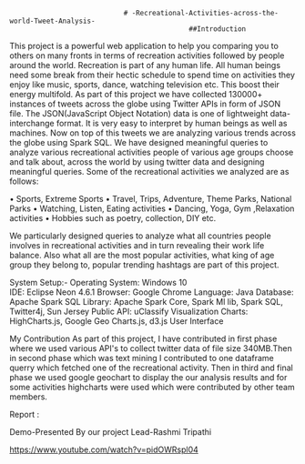                                 # -Recreational-Activities-across-the-world-Tweet-Analysis-
                                                ##Introduction
       
This project is a powerful web application to help you comparing you to others on many fronts in terms of recreation activities followed by people around the world. Recreation is part of any human life. All human beings need some break from their hectic schedule to spend time on activities they enjoy like music, sports, dance, watching television etc. This boost their energy multifold.
As part of this project we have collected 130000+ instances of tweets across the globe using Twitter APIs in form of JSON file. The JSON(JavaScript Object Notation) data is one of lightweight data-interchange format. It is very easy to interpret by human beings as well as machines.
Now on top of this tweets we are analyzing various trends across the globe using Spark SQL. We have designed meaningful queries to analyze various recreational activities people of various age groups choose and talk about, across the world by using twitter data and designing meaningful queries.
Some of the recreational activities we analyzed are as follows:

•	Sports, Extreme Sports •	Travel, Trips, Adventure, Theme Parks, National Parks •	Watching, Listen, Eating activities •	Dancing, Yoga, Gym ,Relaxation activities •	Hobbies such as poetry, collection, DIY etc.

We particularly designed queries to analyze what all countries people involves in recreational activities and in turn revealing their work life balance. Also what all are the most popular activities, what king of age group they belong to, popular trending hashtags are part of this project.

System Setup:-
Operating System: Windows 10	
IDE: Eclipse Neon 4.6.1
Browser: Google Chrome
Language: Java
Database: Apache Spark SQL
Library: Apache Spark Core, Spark Ml lib, Spark SQL, Twitter4j, Sun Jersey
Public API: uClassify
Visualization Charts: HighCharts.js, Google Geo Charts.js, d3.js
User Interface

My Contribution
As part of this project, I have contributed in first phase where we used various API's to collect twitter data of file size 340MB.Then in second phase which was text mining I contributed to one dataframe querry which fetched one of the recreational activity. Then in third and final phase we used google geochart to display the our analysis results and for some activities highcharts were used which were contributed by other team members.


Report :



Demo-Presented By our project Lead-Rashmi Tripathi

https://www.youtube.com/watch?v=pidOWRspl04
